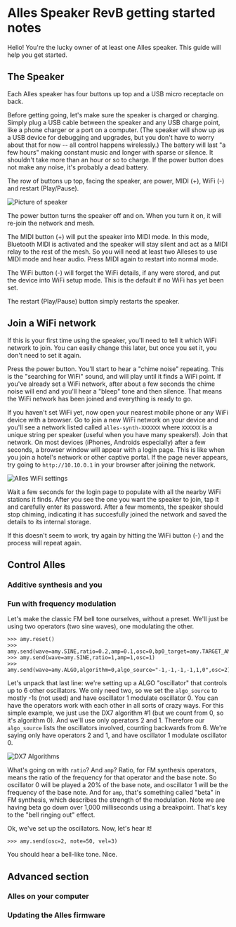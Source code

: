 # Alles Speaker RevB getting started notes

Hello! You're the lucky owner of at least one Alles speaker. This guide will help you get started.

## The Speaker

Each Alles speaker has four buttons up top and a USB micro receptacle on back. 

Before getting going, let's make sure the speaker is charged or charging. Simply plug a USB cable between the speaker and any USB charge point, like a phone charger or a port on a computer. (The speaker will show up as a USB device for debugging and upgrades, but you don't have to worry about that for now -- all control happens wirelessly.) The battery will last "a few hours" making constant music and longer with sparse or silence. It shouldn't take more than an hour or so to charge. If the power button does not make any noise, it's probably a dead battery.

The row of buttons up top, facing the speaker, are power, MIDI (+), WiFi (-) and restart (Play/Pause).

![Picture of speaker](https://raw.githubusercontent.com/bwhitman/alles/master/pics/revb-top.png)

The power button turns the speaker off and on. When you turn it on, it will re-join the network and mesh. 

The MIDI button (+) will put the speaker into MIDI mode. In this mode, Bluetooth MIDI is activated and the speaker will stay silent and act as a MIDI relay to the rest of the mesh. So you will need at least two Alleses to use MIDI mode and hear audio. Press MIDI again to restart into normal mode.

The WiFi button (-) will forget the WiFi details, if any were stored, and put the device into WiFi setup mode. This is the default if no WiFi has yet been set. 

The restart (Play/Pause) button simply restarts the speaker. 


## Join a WiFi network

If this is your first time using the speaker, you'll need to tell it which WiFi network to join. You can easily change this later, but once you set it, you don't need to set it again. 

Press the power button. You'll start to hear a "chime noise" repeating. This is the "searching for WiFi" sound, and will play until it finds a WiFi point. If you've already set a WiFi network, after about a few seconds the chime noise will end and you'll hear a "bleep" tone and then silence. That means the WiFi network has been joined and everything is ready to go.

If you haven't set WiFi yet, now open your nearest mobile phone or any WiFi device with a browser. Go to join a new WiFi network on your device and you'll see a network listed called `alles-synth-XXXXXX` where `XXXXXX` is a unique string per speaker (useful when you have many speakers!). Join that network. On most devices (iPhones, Androids especially) after a few seconds, a browser window will appear with a login page. This is like when you join a hotel's network or other captive portal. If the page never appears, try going to `http://10.10.0.1` in your browser after joiining the network.

![Alles WiFi settings](https://raw.githubusercontent.com/bwhitman/alles/master/pics/alles-wifi.png)

Wait a few seconds for the login page to populate with all the nearby WiFi stations it finds. After you see the one you want the speaker to join, tap it and carefully enter its password. After a few moments, the speaker should stop chiming, indicating it has succesfully joined the network and saved the details to its internal storage. 

If this doesn't seem to work, try again by hitting the WiFi button (-) and the process will repeat again. 


## Control Alles


### Additive synthesis and you 


### Fun with frequency modulation

Let's make the classic FM bell tone ourselves, without a preset. We'll just be using two operators (two sine waves), one modulating the other. 

```
>>> amy.reset()
>>> amy.send(wave=amy.SINE,ratio=0.2,amp=0.1,osc=0,bp0_target=amy.TARGET_AMP,bp0="1000,0,0,0")
>>> amy.send(wave=amy.SINE,ratio=1,amp=1,osc=1)
>>> amy.send(wave=amy.ALGO,algorithm=0,algo_source="-1,-1,-1,-1,1,0",osc=2)
```

Let's unpack that last line: we're setting up a ALGO "oscillator" that controls up to 6 other oscillators. We only need two, so we set the `algo_source` to mostly -1s (not used) and have oscillator 1 modulate oscillator 0. You can have the operators work with each other in all sorts of crazy ways. For this simple example, we just use the DX7 algorithm #1 (but we count from 0, so it's algorithm 0). And we'll use only operators 2 and 1. Therefore our `algo_source` lists the oscillators involved, counting backwards from 6. We're saying only have operators 2 and 1, and have oscillator 1 modulate oscillator 0. 

![DX7 Algorithms](https://raw.githubusercontent.com/bwhitman/alles/master/pics/dx7_algorithms.jpg)

What's going on with `ratio`? And `amp`? Ratio, for FM synthesis operators, means the ratio of the frequency for that operator and the base note. So oscillator 0 will be played a 20% of the base note, and oscillator 1 will be the frequency of the base note. And for `amp`, that's something called "beta" in FM synthesis, which describes the strength of the modulation. Note we are having beta go down over 1,000 milliseconds using a breakpoint. That's key to the "bell ringing out" effect. 

Ok, we've set up the oscillators. Now, let's hear it!

```
>>> amy.send(osc=2, note=50, vel=3)
```

You should hear a bell-like tone. Nice.



## Advanced section

### Alles on your computer


### Updating the Alles firmware







